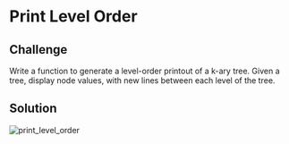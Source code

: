 # Print Level Order

## Challenge

Write a function to generate a level-order printout of a k-ary tree. Given a tree, display node values, with new lines between each level of the tree.

## Solution

![print_level_order](/assets:/print_level_order.jpg)